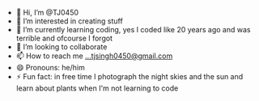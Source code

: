 - 👋 Hi, I’m @TJ0450
- 👀 I’m interested in creating stuff 
- 🌱 I’m currently learning coding, yes I coded like 20 years ago and was terrible and ofcourse I forgot
- 💞️ I’m looking to collaborate 
- 📫 How to reach me ...tjsingh0450@gmail.com
- 😄 Pronouns: he/him
- ⚡ Fun fact: in free time I photograph the night skies and the sun and learn about plants when I'm not learning to code

<!---
TJ0450/TJ0450 is a ✨ special ✨ repository because its `README.md` (this file) appears on your GitHub profile.
You can click the Preview link to take a look at your changes.
--->

